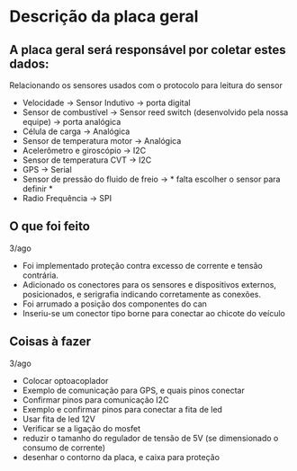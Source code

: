 # Descrição da placa geral

## A placa geral será responsável por coletar estes dados:

Relacionando os sensores usados com o protocolo para leitura do sensor

* Velocidade -> Sensor Indutivo -> porta digital
* Sensor de combustível -> Sensor reed switch (desenvolvido pela nossa equipe) -> porta analógica
* Célula de carga -> Analógica
* Sensor de temperatura motor -> Analógica
* Acelerômetro e giroscópio -> I2C
* Sensor de temperatura CVT -> I2C
* GPS -> Serial
* Sensor de pressão do fluido de freio -> * falta escolher o sensor para definir *
* Radio Frequência -> SPI 

## O que foi feito

3/ago

* Foi implementado proteção contra excesso de corrente e tensão contrária.
* Adicionado os conectores para os sensores e dispositivos externos, posicionados, e serigrafia indicando corretamente as conexões.
* Foi arrumado a posição dos componentes do can
* Inseriu-se um conector tipo borne para conectar ao chicote do veículo

## Coisas à fazer

3/ago

* Colocar optoacoplador
* Exemplo de comunicação para GPS, e quais pinos conectar
* Confirmar pinos para comunicação I2C
* Exemplo e confirmar pinos para conectar a fita de led
* Usar fita de led 12V
* Verificar se a ligação do mosfet
* reduzir o tamanho do regulador de tensão de 5V (se dimensionado o consumo de corrente)
* desenhar o contorno da placa, e caixa para proteção




